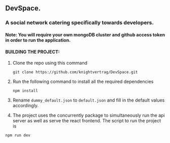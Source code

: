 ## DevSpace.

### A social network catering specifically towards developers.

#### Note: You will require your own mongoDB cluster and github access token in order to run the application.

#### BUILDING THE PROJECT:

1. Clone the repo using this command

   ```
   git clone https://github.com/knightvertrag/DevSpace.git
   ```

1. Run the following command to install all the required dependencies

   ```
   npm install
   ```

1. Rename `dummy_default.json` to `default.json` and fill in the default values accordingly.
1. The project uses the concurrently package to simultaneously run the api server as well as serve the react frontend. The script to run the project is

```
npm run dev
```

